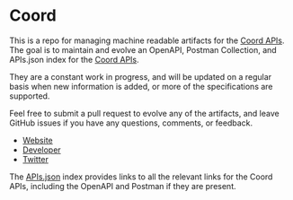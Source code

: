 # CoordThis is a repo for managing machine readable artifacts for the [Coord APIs](https://coord.co). The goal is to maintain and evolve an OpenAPI, Postman Collection, and APIs.json index for the [Coord APIs](https://coord.co).They are a constant work in progress, and will be updated on a regular basis when new information is added, or more of the specifications are supported.Feel free to submit a pull request to evolve any of the artifacts, and leave GitHub issues if you have any questions, comments, or feedback.- [Website](https://coord.co)- [Developer](https://coord.co)- [Twitter](https://twitter.com/coordcity)The [APIs.json](https://github.com/api-evangelist/coord/blob/master/apis.json) index provides links to all the relevant links for the Coord APIs, including the OpenAPI and Postman if they are present.